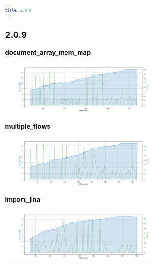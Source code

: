 ```yaml
---
title: 2.0.9
---
```

# 2.0.9

## document_array_mem_map

![document_array_mem_map](/artifacts/2.0.9/document_array_mem_map.png)

## multiple_flows

![multiple_flows](/artifacts/2.0.9/multiple_flows.png)

## import_jina

![import_jina](/artifacts/2.0.9/import_jina.png)


